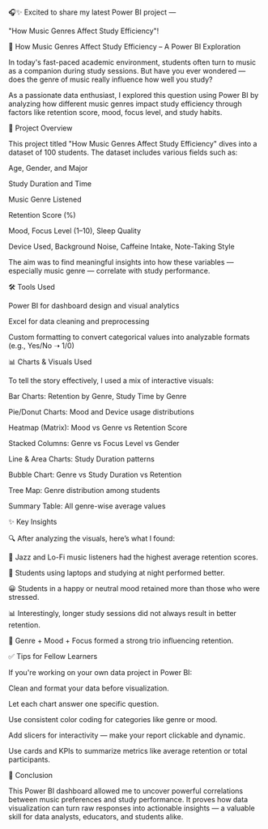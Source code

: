 🎧✨ Excited to share my latest Power BI project —

"How Music Genres Affect Study Efficiency"!

🎵 How Music Genres Affect Study Efficiency – A Power BI Exploration

In today's fast-paced academic environment, students often turn to music as a companion during study sessions. But have you ever wondered — does the genre of music really influence how well you study?

As a passionate data enthusiast, I explored this question using Power BI by analyzing how different music genres impact study efficiency through factors like retention score, mood, focus level, and study habits.


🧠 Project Overview

This project titled "How Music Genres Affect Study Efficiency" dives into a dataset of 100 students. The dataset includes various fields such as:

Age, Gender, and Major

Study Duration and Time

Music Genre Listened

Retention Score (%)

Mood, Focus Level (1–10), Sleep Quality

Device Used, Background Noise, Caffeine Intake, Note-Taking Style

The aim was to find meaningful insights into how these variables — especially music genre — correlate with study performance.


🛠️ Tools Used

Power BI for dashboard design and visual analytics

Excel for data cleaning and preprocessing

Custom formatting to convert categorical values into analyzable formats (e.g., Yes/No ➝ 1/0)


📊 Charts & Visuals Used

To tell the story effectively, I used a mix of interactive visuals:

Bar Charts: Retention by Genre, Study Time by Genre

Pie/Donut Charts: Mood and Device usage distributions

Heatmap (Matrix): Mood vs Genre vs Retention Score

Stacked Columns: Genre vs Focus Level vs Gender

Line & Area Charts: Study Duration patterns

Bubble Chart: Genre vs Study Duration vs Retention

Tree Map: Genre distribution among students

Summary Table: All genre-wise average values


✨ Key Insights

🔍 After analyzing the visuals, here’s what I found:

🎷 Jazz and Lo-Fi music listeners had the highest average retention scores.

📱 Students using laptops and studying at night performed better.

😀 Students in a happy or neutral mood retained more than those who were stressed.

📊 Interestingly, longer study sessions did not always result in better retention.

🌟 Genre + Mood + Focus formed a strong trio influencing retention.


✅ Tips for Fellow Learners

If you're working on your own data project in Power BI:

Clean and format your data before visualization.

Let each chart answer one specific question.

Use consistent color coding for categories like genre or mood.

Add slicers for interactivity — make your report clickable and dynamic.

Use cards and KPIs to summarize metrics like average retention or total participants.


🏁 Conclusion 

This Power BI dashboard allowed me to uncover powerful correlations between music preferences and study performance. It proves how data visualization can turn raw responses into actionable insights — a valuable skill for data analysts, educators, and students alike.
